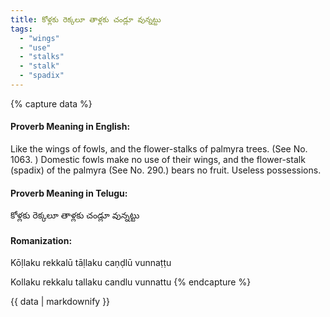 ```yaml
---
title: కోళ్లకు రెక్కలూ తాళ్లకు చండ్లూ వున్నట్టు
tags:
  - "wings"
  - "use"
  - "stalks"
  - "stalk"
  - "spadix"
---
```


{% capture data %}
#### Proverb Meaning in English:
Like the wings of fowls, and the flower-stalks of palmyra trees.
(See No. 1063. )
Domestic fowls make no use of their wings, and the flower-stalk (spadix) of the palmyra (See No. 290.) bears no fruit.
Useless possessions.

#### Proverb Meaning in Telugu:
కోళ్లకు రెక్కలూ తాళ్లకు చండ్లూ వున్నట్టు

#### Romanization:
Kōḷlaku rekkalū tāḷlaku caṇḍlū vunnaṭṭu

Kollaku rekkalu tallaku candlu vunnattu
{% endcapture %}

{{ data | markdownify }}

